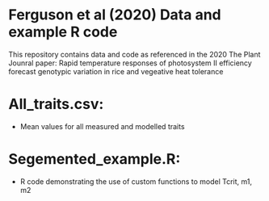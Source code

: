# Ferguson et al (2020) Data and example R code

This repository contains data and code as referenced in the 2020 The Plant Jounral paper: Rapid temperature responses of photosystem II efficiency forecast genotypic variation in rice and vegeative heat tolerance 

# All_traits.csv: 
- Mean values for all measured and modelled traits 

# Segemented_example.R: 
- R code demonstrating the use of custom functions to model Tcrit, m1, m2 

